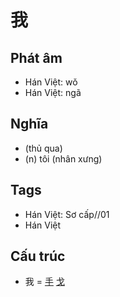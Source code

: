 # 我

## Phát âm
* Hán Việt: wǒ
* Hán Việt: ngã

## Nghĩa
* (thủ qua)
* (n) tôi (nhân xưng)

## Tags
* Hán Việt: Sơ cấp//01
* Hán Việt

## Cấu trúc
* 我 = [手](手.md) [戈](戈.md)

<script>window.HANZI_FIELD='我';</script>